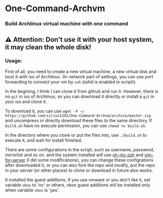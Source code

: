 # One-Command-Archvm

### Build Archlinux virtual machine with one command
## &#9888; Attention: Don't use it with your host system, it may clean the whole disk!

### Usage:

First of all, you need to create a new virtual machine, a new virtual disk and boot it with iso of Archlinux. (In network part of settings, you can use port forwarding to connect your vm by `ssh` (sshd is enabled in script))

In the begining, I think I can clone it from github and run it. However, there is no `git` in iso of Archlinux, so you can download it directly or install a `git` in your iso and clone it.

To download it, you can use `wget -P ~/ https://github.com/sirius1242/One-Command-Archvm/archive/master.zip` and uncompress or directly download these files to the same directory. If `build.sh` have no execute permission, you can use `chmod +x build.sh`.

In the directory where you clone or put the files into, use `./build.sh` to execute it, and wait for install finished.

There are some configurations in the script, such as username, password, mirrorlist and so on. and the system installed will use [oh-my-zsh](https://github.com/robbyrussell/oh-my-zsh) and [vim-for-server](https://github.com/wklken/vim-for-server) (I did some modifications), you can change these configrations after downloaded it, or you can also fork the repo and modify, put the repo in your server (or other places) to clone or download in future also works.

It installed the guest additions, if you use vmware or you don't like it, set variable `vbox` to 'no' or others, vbox guest additions will be installed only when variable `vbox` is 'yes'.
